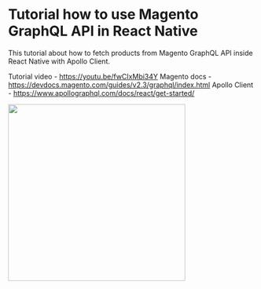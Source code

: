 # Tutorial how to use Magento GraphQL API in React Native

This tutorial about how to fetch products from Magento GraphQL API inside React Native with Apollo Client.

Tutorial video - https://youtu.be/fwCIxMbi34Y
Magento docs - https://devdocs.magento.com/guides/v2.3/graphql/index.html
Apollo Client - https://www.apollographql.com/docs/react/get-started/

<img src="https://github.com/troublediehard/rn-magento-graphql-tutorial/blob/master/docs/demo.png" alt="" width="360">
